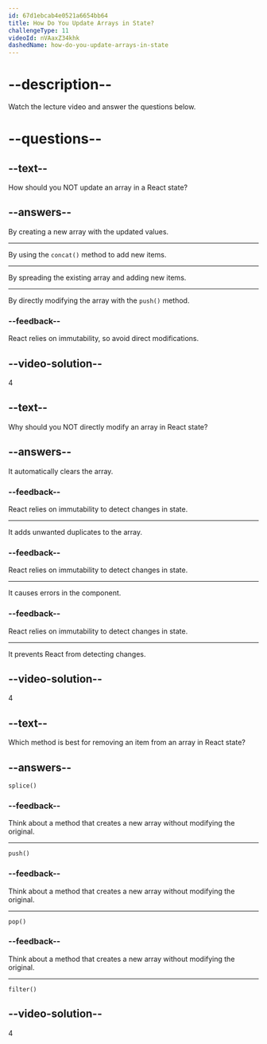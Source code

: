 ```yaml
---
id: 67d1ebcab4e0521a6654bb64
title: How Do You Update Arrays in State?
challengeType: 11
videoId: nVAaxZ34khk
dashedName: how-do-you-update-arrays-in-state
---
```


# --description--

Watch the lecture video and answer the questions below.

# --questions--

## --text--

How should you NOT update an array in a React state?

## --answers--

By creating a new array with the updated values.

---

By using the `concat()` method to add new items.

---

By spreading the existing array and adding new items.

---

By directly modifying the array with the `push()` method.

### --feedback--

React relies on immutability, so avoid direct modifications.

## --video-solution--

4

## --text--

Why should you NOT directly modify an array in React state?

## --answers--

It automatically clears the array.

### --feedback--

React relies on immutability to detect changes in state.

---

It adds unwanted duplicates to the array.

### --feedback--

React relies on immutability to detect changes in state.

---

It causes errors in the component.

### --feedback--

React relies on immutability to detect changes in state.

---

It prevents React from detecting changes.

## --video-solution--

4

## --text--

Which method is best for removing an item from an array in React state?

## --answers--

`splice()`

### --feedback--

Think about a method that creates a new array without modifying the original.

---

`push()`

### --feedback--

Think about a method that creates a new array without modifying the original.

---

`pop()`

### --feedback--

Think about a method that creates a new array without modifying the original.

---

`filter()`

## --video-solution--

4
